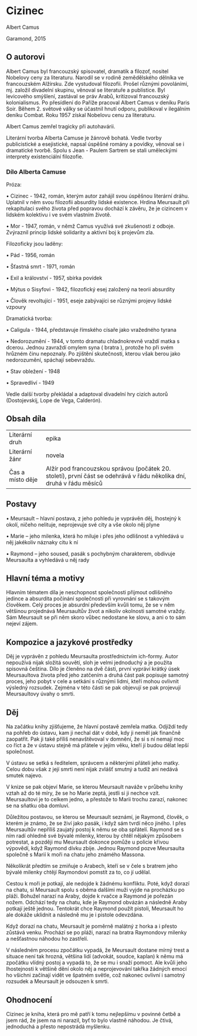 # Cizinec

Albert Camus

Garamond, 2015

## O autorovi

Albert Camus byl francouzský spisovatel, dramatik a filozof, nositel Nobelovy ceny za literaturu. Narodil se v rodině zemědělského dělníka ve francouzském Alžírsku. Zde vystudoval filozofii. Prošel různými povoláními, mj. založil divadelní skupinu, věnoval se literatuře a publistice. Byl levicového smýšlení, zastával se práv Arabů, kritizoval francouzský kolonialismus. Po přesídlení do Paříže pracoval Albert Camus v deníku Paris Soir. Během 2. světové války se účastnil hnutí odporu, publikoval v ilegálním deníku Combat. Roku 1957 získal Nobelovu cenu za literaturu.

Albert Camus zemřel tragicky při autohavárii.

Literární tvorba Alberta Camuse je žánrově bohatá. Vedle tvorby publicistické a esejistické, napsal úspěšné romány a povídky, věnoval se i dramatické tvorbě. Spolu s Jean - Paulem Sartrem se stali uměleckými interprety existenciální filozofie.

### Dílo Alberta Camuse

Próza:

• Cizinec - 1942, román, kterým autor zahájil svou úspěšnou literární dráhu. Uplatnil v něm svou filozofii absurdity lidské existence. Hrdina Meursault při rekapitulaci svého života před popravou dochází k závěru, že je cizincem v lidském kolektivu i ve svém vlastním životě.

• Mor - 1947, román, v němž Camus využívá své zkušenosti z odboje. Zvýraznil princip lidské solidarity a aktivní boj k projevům zla.

Filozoficky jsou laděny:

• Pád - 1956, román

• Šťastná smrt - 1971, román

• Exil a království - 1957, sbírka povídek

• Mýtus o Sisyfovi - 1942, filozofický esej založený na teorii absurdity

• Člověk revoltující - 1951, eseje zabývajíci se různými projevy lidské vzpoury

Dramatická tvorba:

• Caligula - 1944, představuje římského císaře jako vražedného tyrana

• Nedorozumění - 1944, v tomto dramatu chladnokrevně vraždí matka s dcerou. Jednou zavraždí omylem syna ( bratra ), protože ho při svém hrůzném činu nepoznaly. Po zjištění skutečnosti, kterou však berou jako nedorozumění, spáchají sebevraždu.

• Stav obležení - 1948

• Spravedliví - 1949

Vedle další tvorby překládal a adaptoval divadelní hry cizích autorů (Dostojevskij, Lope de Vega, Calderón).

## Obsah díla

|||
|-------------------|------|
|Literární druh|epika|
|Literární žánr|novela|
|Čas a místo děje|Alžír pod francouzskou správou (počátek 20. století), první část se odehrává v řádu několika dní, druhá v řádu měsíců|

## Postavy

• Meursault – hlavní postava, z jeho pohledu je vyprávěn děj, lhostejný k okolí, ničeho nelituje, neprojevuje své city a vše okolo něj plyne

• Marie – jeho milenka, která ho miluje i přes jeho odlišnost a vyhledává u něj jakékoliv náznaky citu k ní

• Raymond – jeho soused, pasák s pochybným charakterem, obdivuje Meursaulta a vyhledává u něj rady

## Hlavní téma a motivy

Hlavním tématem díla je neschopnost společnosti přijmout odlišného jedince a absurdita počínání společnosti při vyrovnání se s takovým člověkem. Celý proces je absurdní především kvůli tomu, že se v něm většinou projednává Meursaultův život a nikoliv okolnosti samotné vraždy. Sám Meursault se při něm skoro vůbec nedostane ke slovu, a ani o to sám nejeví zájem.

## Kompozice a jazykové prostředky

Děj je vyprávěn z pohledu Meursaulta prostřednictvím ich-formy. Autor nepoužívá nijak složitá souvětí, sloh je velmi jednoduchý a je použita spisovná čeština. Dílo je členěno na dvě části, první vypráví krátký úsek Meursaultova života před jeho zatčením a druhá část pak popisuje samotný proces, jeho pobyt v cele a setkání s různými lidmi, kteří mohou ovlivnit výsledný rozsudek. Zejména v této části se pak objevují se pak projevují Meursaultovy úvahy o smrti.

## Děj

Na začátku knihy zjišťujeme, že hlavní postavě zemřela matka. Odjíždí tedy na pohřeb do ústavu, kam ji nechal dát v době, kdy ji neměl jak finančně zaopatřit. Pak ji také příliš nenavštěvoval v domnění, že si s ní nemají moc co říct a že v ústavu stejně má přátele v jejím věku, kteří jí budou dělat lepší společnost.

V ústavu se setká s ředitelem, správcem a některými přáteli jeho matky. Celou dobu však z její smrti není nijak zvlášť smutný a tudíž ani nedává smutek najevo.

V knize se pak objeví Marie, se kterou Meursault naváže v průbehu knihy vztah až do té míry, že se ho Marie zeptá, jestli si ji nechce vzít. Meursaultovi je to celkem jedno, a přestože to Marii trochu zarazí, nakonec se na sňatku oba domluví.

Důležitou postavou, se kterou se Meursault seznámí, je Raymond, člověk, o kterém je známo, že se živí jako pasák, i když sám tvrdí něco jiného. I přes Meursaultův nepříliš zaujatý postoj k němu se oba spřátelí. Raymond se s ním radí ohledně své bývalé milenky, kterou by chtěl nějakým způsobem potrestat, a později mu Meursault dokonce pomůže u policie křivou výpovědí, když Raymond dívku zbije. Jednou Raymond pozve Meursaulta společně s Marií k moři na chatu jeho známého Massona.

Několikrát předtím se zmiňuje o Arabech, kteří se v čele s bratrem jeho bývalé milenky chtějí Raymondovi pomstít za to, co jí udělal.

Cestou k moři je potkají, ale nedojde k žádnému konfliktu. Poté, když dorazí na chatu, si Meursault spolu s oběma dalšími muži vyjde na procházku po pláži. Bohužel narazí na Araby, dojde k rvačce a Raymond je pořezán nožem. Odchází tedy na chatu, kde je Raymond obvázán a následně Araby potkají ještě jednou. Tentokrát chce Raymond použít pistoli, Meursault ho ale dokáže uklidnit a následně mu je i pistole odevzdána.

Když dorazí na chatu, Meursault je poměrně malátný z horka a i přesto zůstává venku. Prochází se po pláži, narazí na bratra Raymondovy milenky a nešťastnou náhodou ho zastřelí.

V následném procesu zpočátku vypadá, že Meursault dostane mírný trest a situace není tak hrozná, většina lidí (advokát, soudce, kaplan) k němu má zpočátku vlídný postoj a vypadá to, že se mu i snaží pomoct. Ale kvůli jeho lhostejnosti k většině dění okolo něj a neprojevování takřka žádných emocí ho všichni začínají vidět ve špatném světle, což nakonec ovlivní i samotný rozsudek a Meursault je odsouzen k smrti.

## Ohodnocení

Cizinec je kniha, která pro mě patří k tomu nejlepšímu v povinné četbě a jsem rád, že jsem na ni narazil, byť to bylo vlastně náhodou. Je čtivá, jednoduchá a přesto nepostrádá myšlenku.
